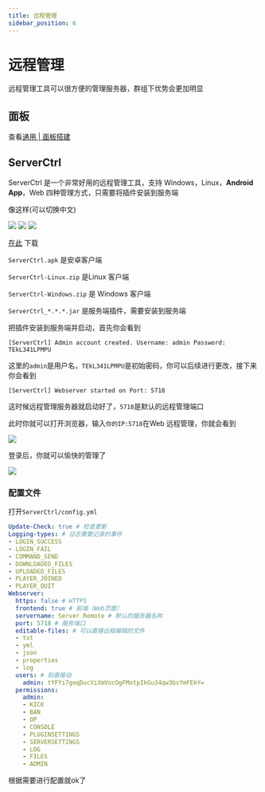```yaml
---
title: 远程管理
sidebar_position: 6
---
```


# 远程管理

远程管理工具可以很方便的管理服务器，群组下优势会更加明显

## 面板

查看[通用 | 面板搭建](https://yizhan.wiki/NitWikit/process/dashboard)

## ServerCtrl

ServerCtrl 是一个非常好用的远程管理工具，支持 Windows，Linux，**Android App**，Web 四种管理方式，只需要将插件安装到服务端

像这样(可以切换中文)

![](_image/Android-3.png) ![](_image/Android-2.png) ![](_image/Android-1.png)

[在此](https://github.com/blitzdose/ServerCtrl/releases) 下载

`ServerCtrl.apk` 是安卓客户端

`ServerCtrl-Linux.zip` 是Linux 客户端

`ServerCtrl-Windows.zip` 是 Windows 客户端

`ServerCtrl_*.*.*.jar` 是服务端插件，需要安装到服务端

把插件安装到服务端并启动，首先你会看到

```
[ServerCtrl] Admin account created. Username: admin Password: TEkL341LPMPU
```

这里的`admin`是用户名，`TEkL341LPMPU`是初始密码，你可以后续进行更改，接下来你会看到

```
[ServerCtrl] Webserver started on Port: 5718
```

这时候远程管理服务器就启动好了，`5718`是默认的远程管理端口

此时你就可以打开浏览器，输入`你的IP:5718`在Web 远程管理，你就会看到

![](_image/Windows-2.jpeg)

登录后，你就可以愉快的管理了

![](_image/Windows-1.jpeg)

### 配置文件

打开`ServerCtrl/config.yml`

```yaml
Update-Check: true # 检查更新
Logging-types: # 日志需要记录的事件
- LOGIN_SUCCESS
- LOGIN_FAIL
- COMMAND_SEND
- DOWNLOADED_FILES
- UPLOADED_FILES
- PLAYER_JOINED
- PLAYER_QUIT
Webserver:
  https: false # HTTPS
  frontend: true # 前端（Web页面）
  servername: Server Remote # 默认的服务器名称
  port: 5718 # 服务端口
  editable-files: # 可以直接远程编辑的文件
  - txt
  - yml
  - json
  - properties
  - log
  users: # 别直接动
    admin: tYFYi7geqDucViXmVocOgFMotpIkGu34qw3bsYmFEkY=
  permissions:
    admin:
    - KICK
    - BAN
    - OP
    - CONSOLE
    - PLUGINSETTINGS
    - SERVERSETTINGS
    - LOG
    - FILES
    - ADMIN

```

根据需要进行配置就ok了
